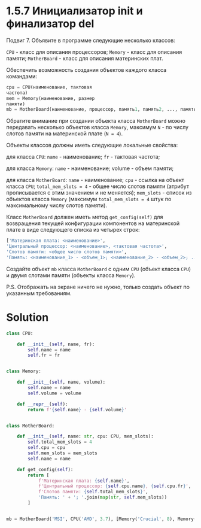 # 1.5.7 Инициализатор __init__ и финализатор __del__

Подвиг 7. Объявите в программе следующие несколько классов:

`CPU` - класс для описания процессоров;
`Memory` - класс для описания памяти;
`MotherBoard` - класс для описания материнских плат.

Обеспечить возможность создания объектов каждого класса командами:

```python
cpu = CPU(наименование, тактовая
частота)
mem = Memory(наименование, размер
памяти)
mb = MotherBoard(наименование, процессор, память1, память2, ..., памятьN)
```

Обратите внимание при создании объекта класса `MotherBoard` можно передавать несколько объектов класса `Memory`,
максимум `N` - по числу слотов памяти на материнской плате (`N = 4`).

Объекты классов должны иметь следующие локальные свойства:

для класса `CPU`: `name` - наименование; `fr` - тактовая частота;

для класса `Memory`: `name` - наименование; volume - объем памяти;

для класса `MotherBoard`: `name` - наименование; `cpu` - ссылка на объект класса `CPU`; `total_mem_slots = 4` - общее
число слотов памяти (атрибут прописывается с этим значением и не меняется); `mem_slots` - список из объектов
класса `Memory` (максимум `total_mem_slots = 4` штук по максимальному числу слотов памяти).

Класс `MotherBoard` должен иметь метод `get_config(self)` для возвращения текущей конфигурации компонентов на
материнской плате в виде следующего списка из четырех строк:

```python
['Материнская плата: <наименование>',
'Центральный процессор: <наименование>, <тактовая частота>',
'Слотов памяти: <общее число слотов памяти>',
'Память: <наименование_1> - <объем_1>; <наименование_2> - <объем_2>; ...; <наименование_N> - <объем_N>']
```

Создайте объект `mb` класса `MotherBoard` с одним `CPU` (объект класса `CPU`) и двумя слотами памяти (объекты
класса `Memory`).

P.S. Отображать на экране ничего не нужно, только создать объект по указанным требованиям.

# Solution

```python
class CPU:

    def __init__(self, name, fr):
        self.name = name
        self.fr = fr


class Memory:

    def __init__(self, name, volume):
        self.name = name
        self.volume = volume

    def __repr__(self):
        return f'{self.name} - {self.volume}'


class MotherBoard:

    def __init__(self, name: str, cpu: CPU, mem_slots):
        self.total_mem_slots = 4
        self.cpu = cpu
        self.mem_slots = mem_slots
        self.name = name

    def get_config(self):
        return [
            f'Материнская плата: {self.name}',
            f'Центральный процессор: {self.cpu.name}, {self.cpu.fr}',
            f'Слотов памяти: {self.total_mem_slots}',
            'Память: ' + '; '.join(map(str, self.mem_slots))
        ]


mb = MotherBoard('MSI', CPU('AMD', 3.7), [Memory('Crucial', 8), Memory('Samsung', 8)])
```
